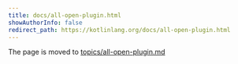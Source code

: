 ```yaml
---
title: docs/all-open-plugin.html
showAuthorInfo: false
redirect_path: https://kotlinlang.org/docs/all-open-plugin.html
---
```


The page is moved to [topics/all-open-plugin.md](docs/topics/all-open-plugin.md)
